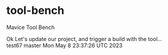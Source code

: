 # tool-bench
Mavice Tool Bench

Ok
Let's update our project, and trigger a build with the tool...
<br> test67 master 
Mon May  8 23:37:26 UTC 2023
